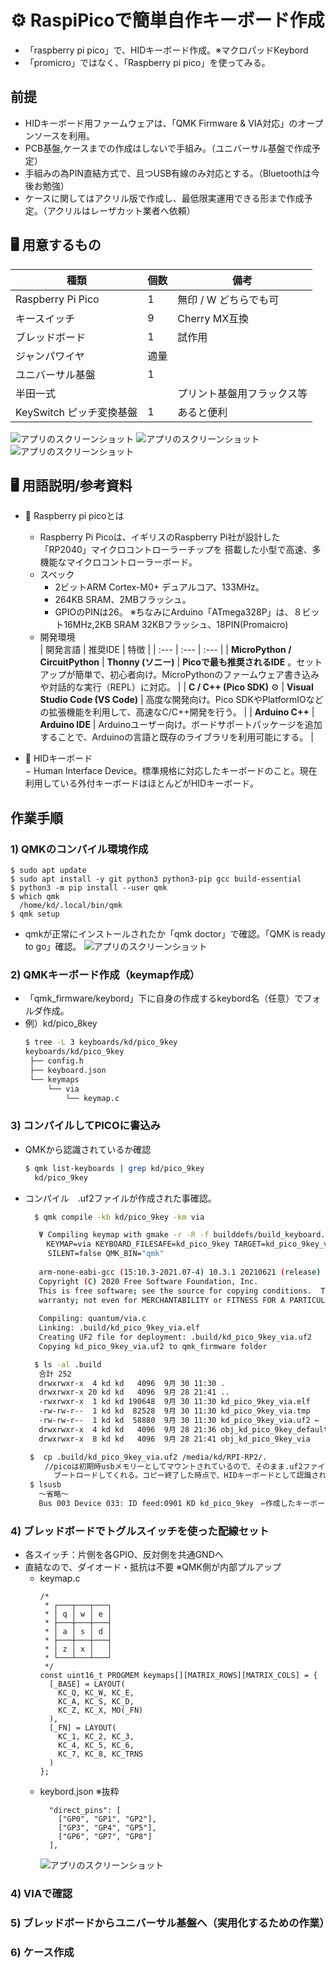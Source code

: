 # ⚙ RaspiPicoで簡単自作キーボード作成

- 「raspberry pi pico」で、HIDキーボード作成。※マクロパッドKeybord
- 「promicro」ではなく、「Raspberry pi pico」を使ってみる。

## 前提 
  - HIDキーボード用ファームウェアは、「QMK Firmware & VIA対応」のオープンソースを利用。
  - PCB基盤,ケースまでの作成はしないで手組み。（ユニバーサル基盤で作成予定）<br>
  - 手組みの為PIN直結方式で、且つUSB有線のみ対応とする。（Bluetoothは今後お勉強）
  - ケースに関してはアクリル版で作成し、最低限実運用できる形まで作成予定。（アクリルはレーザカット業者へ依頼）

## 🖥️ 用意するもの

  | 種類         | 個数 | 備考 |
  |--------------|------|------|
  | Raspberry Pi Pico | 1 | 無印 / W どちらでも可 |
  | キースイッチ | 9 | Cherry MX互換 |
  | ブレッドボード | 1 | 試作用 |
  | ジャンパワイヤ | 適量 | |
  | ユニバーサル基盤| 1 |  |
  | 半田一式|  | プリント基盤用フラックス等 |
  | KeySwitch ピッチ変換基盤| 1 |あると便利  |
    
  ![アプリのスクリーンショット](./images/image6.png)
  ![アプリのスクリーンショット](./images/image7.png)
  ![アプリのスクリーンショット](./images/image2.png)  

## 🖥️ 用語説明/参考資料
  - 📌 Raspberry pi picoとは
    - Raspberry Pi Picoは、イギリスのRaspberry Pi社が設計した「RP2040」マイクロコントローラーチップを
      搭載した小型で高速、多機能なマイクロコントローラーボード。
    - スペック
      - 2ビットARM Cortex-M0+ デュアルコア、133MHz。
      - 264KB SRAM、2MBフラッシュ。
      - GPIOのPINは26。
      ※ちなみにArduino「ATmega328P」は、８ビット16MHz,2KB SRAM 32KBフラッシュ、18PIN(Promaicro)
    - 開発環境  
        | 開発言語 | 推奨IDE | 特徴 |
        | :--- | :--- | :--- |
        | **MicroPython / CircuitPython**  | **Thonny (ソニー)** | **Picoで最も推奨されるIDE** 。セットアップが簡単で、初心者向け。MicroPythonのファームウェア書き込みや対話的な実行（REPL）に対応。 |
        | **C / C++ (Pico SDK)** ⚙️ | **Visual Studio Code (VS Code)** | 高度な開発向け。Pico SDKやPlatformIOなどの拡張機能を利用して、高速なC/C++開発を行う。 |
        | **Arduino C++** | **Arduino IDE** | Arduinoユーザー向け。ボードサポートパッケージを追加することで、Arduinoの言語と既存のライブラリを利用可能にする。 |
    
  - 📌 HIDキーボード  
     − Human Interface Device。標準規格に対応したキーボードのこと。現在利用している外付キーボードはほとんどがHIDキーボード。
  

## 作業手順
### 1) QMKのコンパイル環境作成
  ```bash🐚
  $ sudo apt update
  $ sudo apt install -y git python3 python3-pip gcc build-essential
  $ python3 -m pip install --user qmk
  $ which qmk
    /home/kd/.local/bin/qmk
  $ qmk setup
  ```
  
- qmkが正常にインストールされたか「qmk doctor」で確認。「QMK is ready to go」確認。
  ![アプリのスクリーンショット](./images/image1.png)  

### 2) QMKキーボード作成（keymap作成）
 - 「qmk_firmware/keybord」下に自身の作成するkeybord名（任意）でフォルダ作成。
 - 例）kd/pico_8key 
   ```bash
   $ tree -L 3 keyboards/kd/pico_9key
   keyboards/kd/pico_9key
    ├── config.h
    ├── keyboard.json
    └── keymaps
        └── via
            └── keymap.c
   ```
### 3) コンパイルしてPICOに書込み
 - QMKから認識されているか確認
   ```bash
   $ qmk list-keyboards | grep kd/pico_9key 
     kd/pico_9key
   ```
 - コンパイル　.uf2ファイルが作成された事確認。<br>
   ```bash
     $ qmk compile -kb kd/pico_9key -km via
   
      Ψ Compiling keymap with gmake -r -R -f builddefs/build_keyboard.mk -s KEYBOARD=kd/pico_9key 
      　KEYMAP=via KEYBOARD_FILESAFE=kd_pico_9key TARGET=kd_pico_9key_via VERBOSE=false COLOR=true 
   　　　SILENT=false QMK_BIN="qmk"
      
      arm-none-eabi-gcc (15:10.3-2021.07-4) 10.3.1 20210621 (release)
      Copyright (C) 2020 Free Software Foundation, Inc.
      This is free software; see the source for copying conditions.  There is NO
      warranty; not even for MERCHANTABILITY or FITNESS FOR A PARTICULAR PURPOSE.
      
      Compiling: quantum/via.c                                                                            [OK]
      Linking: .build/kd_pico_9key_via.elf                                                                [OK]
      Creating UF2 file for deployment: .build/kd_pico_9key_via.uf2                                       [OK]
      Copying kd_pico_9key_via.uf2 to qmk_firmware folder                                                 [OK]

     $ ls -al .build
      合計 252
      drwxrwxr-x  4 kd kd   4096  9月 30 11:30 .
      drwxrwxr-x 20 kd kd   4096  9月 28 21:41 ..
      -rwxrwxr-x  1 kd kd 190648  9月 30 11:30 kd_pico_9key_via.elf
      -rw-rw-r--  1 kd kd  82528  9月 30 11:30 kd_pico_9key_via.tmp
      -rw-rw-r--  1 kd kd  58880  9月 30 11:30 kd_pico_9key_via.uf2 ←　※作成されている事
      drwxrwxr-x  4 kd kd   4096  9月 28 21:36 obj_kd_pico_9key_default
      drwxrwxr-x  8 kd kd   4096  9月 28 21:41 obj_kd_pico_9key_via

    $  cp .build/kd_pico_9key_via.uf2 /media/kd/RPI-RP2/. 
    　　//picoは初期時usbメモリーとしてマウントされているので、そのまま.uf2ファイルをコピーする事によって
      　　ブートロードしてくれる。コピー終了した時点で、HIDキーボードとして認識される。
    $ lsusb
      〜省略〜
      Bus 003 Device 033: ID feed:0901 KD kd_pico_9key　←作成したキーボード名として認識されていればOK
   ```

### 4) ブレッドボードでトグルスイッチを使った配線セット
  - 各スイッチ：片側を各GPIO、反対側を共通GNDへ 
  - 直結なので、ダイオード・抵抗は不要 ※QMK側が内部プルアップ
    - keymap.c
      ```
      /*
       * ┌───┬───┬───┐
       * │ q │ w │ e │
       * ├───┼───┼───┤
       * │ a │ s │ d │
       * ├───┼───┼───┤
       * │ z │ x │   │
       * └───┴───┴───┘
       */
      const uint16_t PROGMEM keymaps[][MATRIX_ROWS][MATRIX_COLS] = {
        [_BASE] = LAYOUT(
          KC_Q, KC_W, KC_E,
          KC_A, KC_S, KC_D,
          KC_Z, KC_X, MO(_FN)
        ),
        [_FN] = LAYOUT(
          KC_1, KC_2, KC_3,
          KC_4, KC_5, KC_6,
          KC_7, KC_8, KC_TRNS
        )
      };
      ```
    - keybord.json ※抜粋
      ```
        "direct_pins": [
          ["GP0", "GP1", "GP2"],
          ["GP3", "GP4", "GP5"],
          ["GP6", "GP7", "GP8"]
        ],
      ```
       ![アプリのスクリーンショット](./images/A.png)  
  
### 4) VIAで確認

### 5) ブレッドボードからユニバーサル基盤へ（実用化するための作業）
### 6) ケース作成



